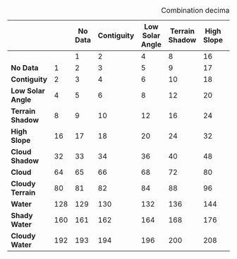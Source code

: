 <div class="scroll-horizontally">
    <table class="colour-coded-table water-observations-combination-decimals-theme">
        <caption>Combination decimal values</caption>
        <thead>
            <tr>
                <th></th>
                <th></th>
                <th class="classification"><strong>No Data</strong></th>
                <th class="classification"><strong>Contiguity</strong></th>
                <th class="classification"><strong>Low Solar Angle</strong></th>
                <th class="classification"><strong>Terrain Shadow</strong></th>
                <th class="classification"><strong>High Slope</strong></th>
                <th class="classification"><strong>Cloud Shadow</strong></th>
                <th class="classification"><strong>Cloud</strong></th>
                <th class="classification"><strong>Cloudy Terrain</strong></th>
                <th class="classification"><strong>Water</strong></th>
                <th class="classification"><strong>Shady Water</strong></th>
                <th class="classification"><strong>Cloudy Water</strong></th>
            </tr>
        </thead>
        <tbody>
            <tr>
                <td></td>
                <td></td>
                <td class="classification">1</td>
                <td class="classification">2</td>
                <td class="classification">4</td>
                <td class="classification">8</td>
                <td class="classification">16</td>
                <td class="classification">32</td>
                <td class="classification">64</td>
                <td class="classification">80</td>
                <td class="classification">128</td>
                <td class="classification">160</td>
                <td class="classification">192</td>
            </tr>
            <tr>
                <td class="classification"><strong>No Data</strong></td>
                <td class="classification">1</td>
                <td class="impossible">2</td>
                <td class="impossible">3</td>
                <td class="impossible">5</td>
                <td class="impossible">9</td>
                <td class="impossible">17</td>
                <td class="impossible">33</td>
                <td class="impossible">65</td>
                <td class="impossible">81</td>
                <td class="impossible">129</td>
                <td class="impossible">161</td>
                <td class="impossible">193</td>
            </tr>
            <tr>
                <td class="classification"><strong>Contiguity</strong></td>
                <td class="classification">2</td>
                <td class="impossible">3</td>
                <td class="impossible">4</td>
                <td class="impossible">6</td>
                <td class="impossible">10</td>
                <td class="impossible">18</td>
                <td class="impossible">34</td>
                <td class="impossible">66</td>
                <td class="impossible">82</td>
                <td class="impossible">130</td>
                <td class="impossible">162</td>
                <td class="impossible">194</td>
            </tr>
            <tr>
                <td class="classification"><strong>Low Solar Angle</strong></td>
                <td class="classification">4</td>
                <td class="impossible">5</td>
                <td class="impossible">6</td>
                <td class="impossible">8</td>
                <td>12</td>
                <td>20</td>
                <td>36</td>
                <td>68</td>
                <td class="special">84</td>
                <td>132</td>
                <td>164</td>
                <td>196</td>
            </tr>
            <tr>
                <td class="classification"><strong>Terrain Shadow</strong></td>
                <td class="classification">8</td>
                <td class="impossible">9</td>
                <td class="impossible">10</td>
                <td>12</td>
                <td class="impossible">16</td>
                <td>24</td>
                <td>40</td>
                <td>72</td>
                <td>88</td>
                <td>136</td>
                <td>168</td>
                <td>200</td>
            </tr>
            <tr>
                <td class="classification"><strong>High Slope</strong></td>
                <td class="classification">16</td>
                <td class="impossible">17</td>
                <td class="impossible">18</td>
                <td>20</td>
                <td>24</td>
                <td class="impossible">32</td>
                <td>48</td>
                <td>80</td>
                <td>96</td>
                <td>144</td>
                <td>176</td>
                <td>208</td>
            </tr>
            <tr>
                <td class="classification"><strong>Cloud Shadow</strong></td>
                <td class="classification">32</td>
                <td class="impossible">33</td>
                <td class="impossible">34</td>
                <td>36</td>
                <td>40</td>
                <td>48</td>
                <td class="impossible">64</td>
                <td>96</td>
                <td>112</td>
                <td>160</td>
                <td>192</td>
                <td>224</td>
            </tr>
            <tr>
                <td class="classification"><strong>Cloud</strong></td>
                <td class="classification">64</td>
                <td class="impossible">65</td>
                <td class="impossible">66</td>
                <td>68</td>
                <td>72</td>
                <td>80</td>
                <td>96</td>
                <td class="impossible">128</td>
                <td class="impossible">144</td>
                <td>192</td>
                <td>224</td>
                <td class="impossible">256</td>
            </tr>
            <tr>
                <td class="classification"><strong>Cloudy Terrain</strong></td>
                <td class="classification">80</td>
                <td class="impossible">81</td>
                <td class="impossible">82</td>
                <td class="special">84</td>
                <td>88</td>
                <td class="impossible">96</td>
                <td>112</td>
                <td>144</td>
                <td class="impossible">160</td>
                <td>208</td>
                <td>240</td>
                <td class="impossible">272</td>
            </tr>
            <tr>
                <td class="classification"><strong>Water</strong></td>
                <td class="classification">128</td>
                <td class="impossible">129</td>
                <td class="impossible">130</td>
                <td>132</td>
                <td>136</td>
                <td>144</td>
                <td>160</td>
                <td>192</td>
                <td>208</td>
                <td class="impossible">256</td>
                <td class="impossible">288</td>
                <td class="impossible">320</td>
            </tr>
            <tr>
                <td class="classification"><strong>Shady Water</strong></td>
                <td class="classification">160</td>
                <td class="impossible">161</td>
                <td class="impossible">162</td>
                <td>164</td>
                <td>168</td>
                <td>176</td>
                <td>192</td>
                <td>224</td>
                <td>240</td>
                <td class="impossible">288</td>
                <td class="impossible">320</td>
                <td class="impossible">352</td>
            </tr>
            <tr>
                <td class="classification"><strong>Cloudy Water</strong></td>
                <td class="classification">192</td>
                <td class="impossible">193</td>
                <td class="impossible">194</td>
                <td>196</td>
                <td>200</td>
                <td>208</td>
                <td>224</td>
                <td class="impossible">256</td>
                <td class="impossible">272</td>
                <td class="impossible">320</td>
                <td class="impossible">352</td>
                <td class="impossible">384</td>
            </tr>
        </tbody>
    </table>
</div>

<br />
